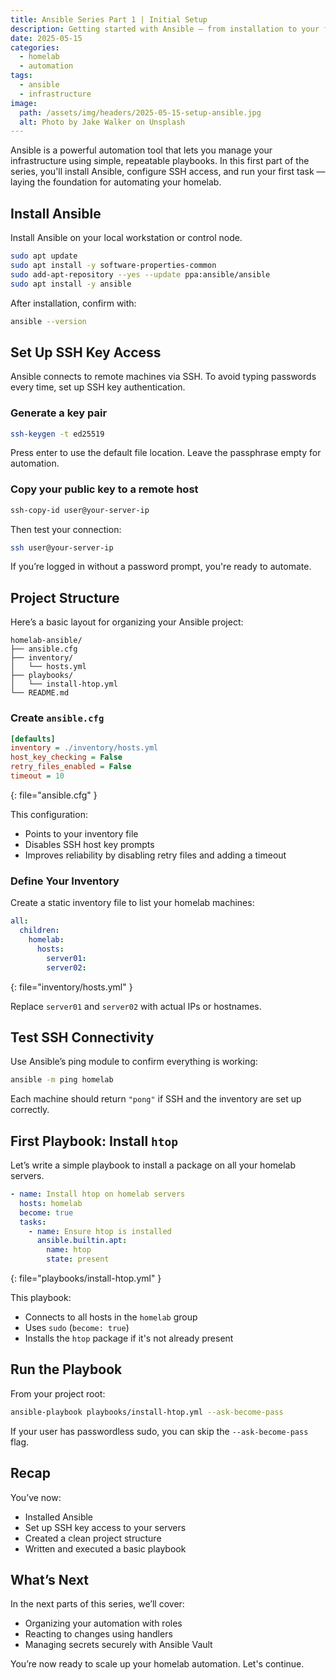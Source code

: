 ```yaml
---
title: Ansible Series Part 1 | Initial Setup
description: Getting started with Ansible — from installation to your first automated task.
date: 2025-05-15
categories:
  - homelab
  - automation
tags:
  - ansible
  - infrastructure
image:
  path: /assets/img/headers/2025-05-15-setup-ansible.jpg
  alt: Photo by Jake Walker on Unsplash
---
```


Ansible is a powerful automation tool that lets you manage your infrastructure using simple, repeatable playbooks. In this first part of the series, you'll install Ansible, configure SSH access, and run your first task — laying the foundation for automating your homelab.

## Install Ansible

Install Ansible on your local workstation or control node.

```bash
sudo apt update
sudo apt install -y software-properties-common
sudo add-apt-repository --yes --update ppa:ansible/ansible
sudo apt install -y ansible
```

After installation, confirm with:

```bash
ansible --version
```

## Set Up SSH Key Access

Ansible connects to remote machines via SSH. To avoid typing passwords every time, set up SSH key authentication.

### Generate a key pair

```bash
ssh-keygen -t ed25519
```

Press enter to use the default file location. Leave the passphrase empty for automation.

### Copy your public key to a remote host

```bash
ssh-copy-id user@your-server-ip
```

Then test your connection:

```bash
ssh user@your-server-ip
```

If you’re logged in without a password prompt, you're ready to automate.

## Project Structure

Here’s a basic layout for organizing your Ansible project:

```
homelab-ansible/
├── ansible.cfg
├── inventory/
│   └── hosts.yml
├── playbooks/
│   └── install-htop.yml
└── README.md
```

### Create `ansible.cfg`

```ini
[defaults]
inventory = ./inventory/hosts.yml
host_key_checking = False
retry_files_enabled = False
timeout = 10
```
{: file="ansible.cfg" }

This configuration:
- Points to your inventory file
- Disables SSH host key prompts
- Improves reliability by disabling retry files and adding a timeout

### Define Your Inventory

Create a static inventory file to list your homelab machines:

```yaml
all:
  children:
    homelab:
      hosts:
        server01:
        server02:
```
{: file="inventory/hosts.yml" }

Replace `server01` and `server02` with actual IPs or hostnames.



## Test SSH Connectivity

Use Ansible’s ping module to confirm everything is working:

```bash
ansible -m ping homelab
```

Each machine should return `"pong"` if SSH and the inventory are set up correctly.



## First Playbook: Install `htop`

Let’s write a simple playbook to install a package on all your homelab servers.

```yaml
- name: Install htop on homelab servers
  hosts: homelab
  become: true
  tasks:
    - name: Ensure htop is installed
      ansible.builtin.apt:
        name: htop
        state: present
```
{: file="playbooks/install-htop.yml" }

This playbook:
- Connects to all hosts in the `homelab` group
- Uses `sudo` (`become: true`)
- Installs the `htop` package if it's not already present

## Run the Playbook

From your project root:

```bash
ansible-playbook playbooks/install-htop.yml --ask-become-pass
```

If your user has passwordless sudo, you can skip the `--ask-become-pass` flag.

## Recap

You’ve now:

- Installed Ansible
- Set up SSH key access to your servers
- Created a clean project structure
- Written and executed a basic playbook

## What’s Next

In the next parts of this series, we’ll cover:
- Organizing your automation with roles
- Reacting to changes using handlers
- Managing secrets securely with Ansible Vault

You’re now ready to scale up your homelab automation. Let's continue.
